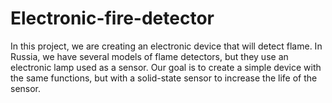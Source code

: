# Electronic-fire-detector
In this project, we are creating an electronic device that will detect flame.
In Russia, we have several models of flame detectors, but they use an electronic lamp used as a sensor.
Our goal is to create a simple device with the same functions, but with a solid-state sensor to increase the life of the sensor.

